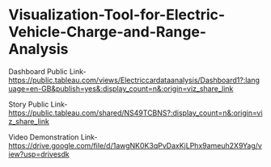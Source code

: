 # Visualization-Tool-for-Electric-Vehicle-Charge-and-Range-Analysis

Dashboard Public Link-https://public.tableau.com/views/Electriccardataanalysis/Dashboard1?:language=en-GB&publish=yes&:display_count=n&:origin=viz_share_link

Story Public Link-https://public.tableau.com/shared/NS49TCBNS?:display_count=n&:origin=viz_share_link

Video Demonstration Link-https://drive.google.com/file/d/1awgNK0K3qPvDaxKjLPhx9ameuh2X9Yag/view?usp=drivesdk
